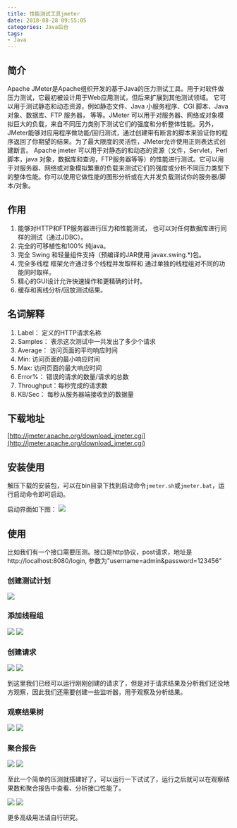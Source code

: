 ```yaml
---
title: 性能测试工具jmeter
date: 2018-08-28 09:55:05
categories: Java后台
tags:
- Java
---
```



## 简介
Apache JMeter是Apache组织开发的基于Java的压力测试工具。用于对软件做压力测试，它最初被设计用于Web应用测试，但后来扩展到其他测试领域。 它可以用于测试静态和动态资源，例如静态文件、Java 小服务程序、CGI 脚本、Java 对象、数据库、FTP 服务器， 等等。JMeter 可以用于对服务器、网络或对象模拟巨大的负载，来自不同压力类别下测试它们的强度和分析整体性能。另外，JMeter能够对应用程序做功能/回归测试，通过创建带有断言的脚本来验证你的程序返回了你期望的结果。为了最大限度的灵活性，JMeter允许使用正则表达式创建断言。
Apache jmeter 可以用于对静态的和动态的资源（文件，Servlet，Perl脚本，java 对象，数据库和查询，FTP服务器等等）的性能进行测试。它可以用于对服务器、网络或对象模拟繁重的负载来测试它们的强度或分析不同压力类型下的整体性能。你可以使用它做性能的图形分析或在大并发负载测试你的服务器/脚本/对象。

## 作用
1. 能够对HTTP和FTP服务器进行压力和性能测试， 也可以对任何数据库进行同样的测试（通过JDBC）。
2. 完全的可移植性和100% 纯java。
3. 完全 Swing 和轻量组件支持（预编译的JAR使用 javax.swing.*)包。
4. 完全多线程 框架允许通过多个线程并发取样和 通过单独的线程组对不同的功能同时取样。
5. 精心的GUI设计允许快速操作和更精确的计时。
6. 缓存和离线分析/回放测试结果。

<!-- more -->

## 名词解释
1. Label： 定义的HTTP请求名称
2. Samples： 表示这次测试中一共发出了多少个请求
3. Average： 访问页面的平均响应时间
4. Min: 访问页面的最小响应时间
5. Max: 访问页面的最大响应时间
6. Error%： 错误的请求的数量/请求的总数
7. Throughput：每秒完成的请求数
8. KB/Sec： 每秒从服务器端接收到的数据量

## 下载地址
[http://jmeter.apache.org/download_jmeter.cgi](http://jmeter.apache.org/download_jmeter.cgi)

## 安装使用
解压下载的安装包，可以在bin目录下找到启动命令`jmeter.sh`或`jmeter.bat`，运行启动命令即可启动。

启动界面如下图：
![](/upload/article/jmeter-01.png)

## 使用
比如我们有一个接口需要压测。接口是http协议，post请求，地址是http://localhost:8080/login, 参数为"username=admin&password=123456"

### 创建测试计划
![](/upload/article/jmeter-02.png)

### 添加线程组
![](/upload/article/jmeter-03.png)
![](/upload/article/jmeter-04.png)

### 创建请求
![](/upload/article/jmeter-05.png)
![](/upload/article/jmeter-06.png)

到这里我们已经可以运行刚刚创建的请求了，但是对于请求结果及分析我们还没地方观察，因此我们还需要创建一些监听器，用于观察及分析结果。

### 观察结果树
![](/upload/article/jmeter-07.png)
![](/upload/article/jmeter-08.png)

### 聚合报告
![](/upload/article/jmeter-09.png)
![](/upload/article/jmeter-10.png)

至此一个简单的压测就搭建好了，可以运行一下试试了，运行之后就可以在观察结果数和聚合报告中查看、分析接口性能了。

![](/upload/article/jmeter-11.png)
![](/upload/article/jmeter-12.png)

更多高级用法请自行研究。